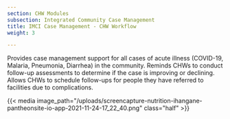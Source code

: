 ```yaml
---
section: CHW Modules
subsection: Integrated Community Case Management
title: IMCI Case Management - CHW Workflow
weight: 3

---
```

Provides case management support for all cases of acute illness (COVID-19, Malaria, Pneumonia, Diarrhea) in the community. Reminds CHWs to conduct follow-up assessments to determine if the case is improving or declining. Allows CHWs to schedule follow-ups for people they have referred to facilities due to complications.

{{< media image_path="/uploads/screencapture-nutrition-ihangane-pantheonsite-io-app-2021-11-24-17_22_40.png" class="half" >}}